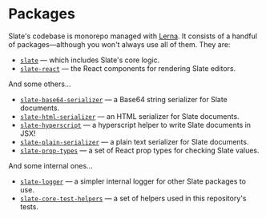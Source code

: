 
# Packages

Slate's codebase is monorepo managed with [Lerna](https://lernajs.io/). It consists of a handful of packages—although you won't always use all of them. They are:

- [`slate`](./slate) — which includes Slate's core logic.
- [`slate-react`](./slate) — the React components for rendering Slate editors.

And some others...

- [`slate-base64-serializer`](./slate-base64-serializer) — a Base64 string serializer for Slate documents.
- [`slate-html-serializer`](./slate-html-serializer) — an HTML serializer for Slate documents.
- [`slate-hyperscript`](./slate-hyperscript) — a hyperscript helper to write Slate documents in JSX!
- [`slate-plain-serializer`](./slate-plain-serializer) — a plain text serializer for Slate documents.
- [`slate-prop-types`](./slate-prop-types) — a set of React prop types for checking Slate values.

And some internal ones...

- [`slate-logger`](./slate-logger) — a simpler internal logger for other Slate packages to use.
- [`slate-core-test-helpers`](./slate-core-test-helpers) — a set of helpers used in this repository's tests.
